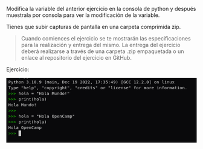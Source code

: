 Modifica la variable del anterior ejercicio en la consola de python y
después muestrala por consola para ver la modificación de la variable.

Tienes que subir capturas de pantalla en una carpeta comprimida zip.

> Cuando comiences el ejercicio se te mostrarán las especificaciones para
> la realización y entrega del mismo. La entrega del ejercicio deberá 
> realizarse a través de una carpeta .zip empaquetada o un enlace al 
> repositorio del ejercicio en GitHub.

Ejercicio:

![](./ejercicio2.png)
